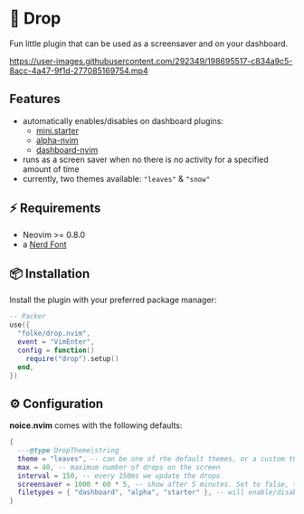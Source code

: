 # 🍁 Drop

Fun little plugin that can be used as a screensaver and on your dashboard.

https://user-images.githubusercontent.com/292349/198695517-c834a9c5-8acc-4a47-9f1d-277085169754.mp4

## Features

- automatically enables/disables on dashboard plugins:
  - [mini.starter](https://github.com/echasnovski/mini.nvim/blob/main/readmes/mini-starter.md)
  - [alpha-nvim](https://github.com/goolord/alpha-nvim)
  - [dashboard-nvim](https://github.com/glepnir/dashboard-nvim)
- runs as a screen saver when no there is no activity for a specified amount of time
- currently, two themes available: `"leaves"` & `"snow"`

## ⚡️ Requirements

- Neovim >= 0.8.0
- a [Nerd Font](https://www.nerdfonts.com/)

## 📦 Installation

Install the plugin with your preferred package manager:

```lua
-- Packer
use({
  "folke/drop.nvim",
  event = "VimEnter",
  config = function()
    require("drop").setup()
  end,
})
```

## ⚙️ Configuration

**noice.nvim** comes with the following defaults:

```lua
{
  ---@type DropTheme|string
  theme = "leaves", -- can be one of rhe default themes, or a custom theme
  max = 40, -- maximum number of drops on the screen
  interval = 150, -- every 150ms we update the drops
  screensaver = 1000 * 60 * 5, -- show after 5 minutes. Set to false, to disable
  filetypes = { "dashboard", "alpha", "starter" }, -- will enable/disable automatically for the following filetypes
}
```
